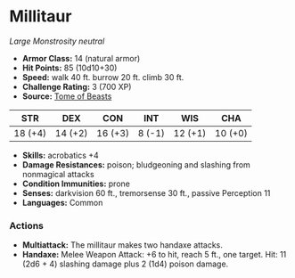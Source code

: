 # Millitaur

*Large* *Monstrosity* *neutral*

- **Armor Class:** 14 (natural armor)
- **Hit Points:** 85 (10d10+30)
- **Speed:** walk 40 ft. burrow 20 ft. climb 30 ft.
- **Challenge Rating:** 3 (700 XP)
- **Source:** [Tome of Beasts](https://koboldpress.com/kpstore/product/tome-of-beasts-for-5th-edition-print/)

| STR | DEX | CON | INT | WIS | CHA |
| --- | --- | --- | --- | --- | --- |
| 18 (+4) | 14 (+2) | 16 (+3) | 8 (-1) | 12 (+1) | 10 (+0) |

- **Skills:** acrobatics +4
- **Damage Resistances:** poison; bludgeoning and slashing from nonmagical attacks
- **Condition Immunities:** prone
- **Senses:** darkvision 60 ft., tremorsense 30 ft., passive Perception 11
- **Languages:** Common
### Actions
- **Multiattack:** The millitaur makes two handaxe attacks.
- **Handaxe:** Melee Weapon Attack: +6 to hit, reach 5 ft., one target. Hit: 11 (2d6 + 4) slashing damage plus 2 (1d4) poison damage.

